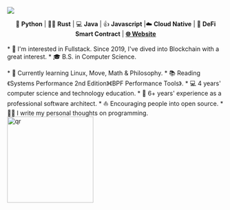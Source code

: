 ![](https://github.com/code-rain002/code-rain002/blob/master/icons/header_1.png)

<div align="center">
🐍 <b>Python</b> | 👩‍💻 <b>Rust</b> | 💻 <b>Java</b> | 👍 <b>Javascript</b> |☁️ <b>Cloud Native</b> | 📝 <b>DeFi Smart Contract</b> | <b><a href="https://suzuki-david.netlify.app">🌐 Website</a></b>
</div>
<br>

<div>
    * 🧐   I'm interested in Fullstack. Since 2019, I've dived into Blockchain with a great interest.
    * 🎓   B.S. in Computer Science.</p>
    * 🌱   Currently learning Linux, Move, Math & Philosophy.
    * 📚   Reading 《Systems Performance 2nd Edition》《BPF Performance Tools》.
    * 💻   4 years' computer science and technology education.
    * 🏢   6+ years' experience as a professional software architect.
    * ⛵   Encouraging people into open source.
    * ✍🏻   I write my personal thoughts on programming.
  <div>
    <img src="https://github.com/suzukidavid/suzukidavid/blob/master/icons/qr.png" alt="qr" height="200" />
  </div>
</div>
